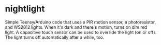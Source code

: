 # nightlight

Simple Teensy/Arduino code that uses a PIR motion sensor, a photoresistor, and
WS2812 lights. When it's dark and there's motion, turns on dim red light. A
capacitive touch sensor can be used to override the light (on or off). The light turns off automatically after a while, too.
